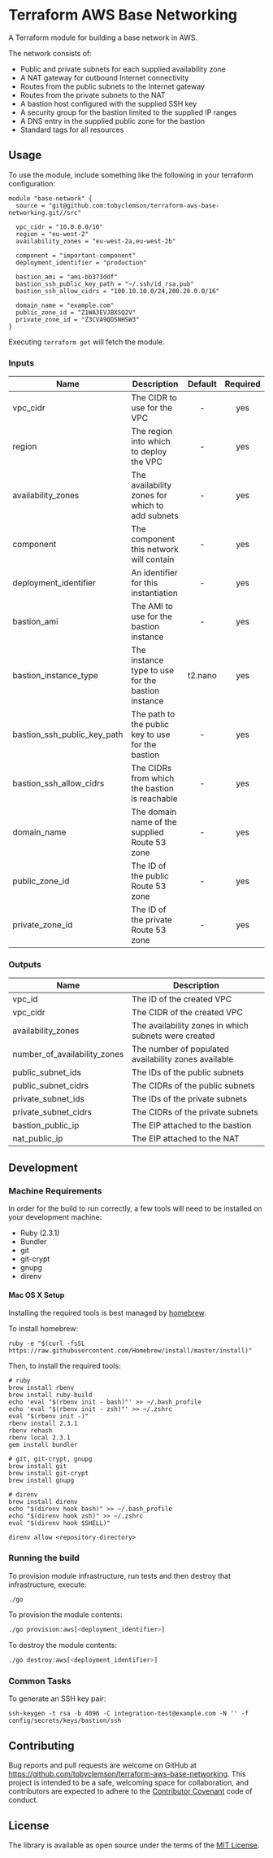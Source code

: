 Terraform AWS Base Networking
=============================

A Terraform module for building a base network in AWS.

The network consists of:
* Public and private subnets for each supplied availability zone
* A NAT gateway for outbound Internet connectivity
* Routes from the public subnets to the Internet gateway
* Routes from the private subnets to the NAT
* A bastion host configured with the supplied SSH key
* A security group for the bastion limited to the supplied IP ranges
* A DNS entry in the supplied public zone for the bastion
* Standard tags for all resources

Usage
-----

To use the module, include something like the following in your terraform configuration:

```hcl-terraform
module "base-network" {
  source = "git@github.com:tobyclemson/terraform-aws-base-networking.git//src"
  
  vpc_cidr = "10.0.0.0/16"
  region = "eu-west-2"
  availability_zones = "eu-west-2a,eu-west-2b"
  
  component = "important-component"
  deployment_identifier = "production"
  
  bastion_ami = "ami-bb373ddf"
  bastion_ssh_public_key_path = "~/.ssh/id_rsa.pub"
  bastion_ssh_allow_cidrs = "100.10.10.0/24,200.20.0.0/16"
  
  domain_name = "example.com"
  public_zone_id = "Z1WA3EVJBXSQ2V"
  private_zone_id = "Z3CVA9QD5NHSW3"
}
```

Executing `terraform get` will fetch the module.


### Inputs

| Name                        | Description                                       | Default | Required |
|-----------------------------|---------------------------------------------------|:-------:|:--------:|
| vpc_cidr                    | The CIDR to use for the VPC                       | -       | yes      |
| region                      | The region into which to deploy the VPC           | -       | yes      |
| availability_zones          | The availability zones for which to add subnets   | -       | yes      |
| component                   | The component this network will contain           | -       | yes      |
| deployment_identifier       | An identifier for this instantiation              | -       | yes      |
| bastion_ami                 | The AMI to use for the bastion instance           | -       | yes      |
| bastion_instance_type       | The instance type to use for the bastion instance | t2.nano | yes      |
| bastion_ssh_public_key_path | The path to the public key to use for the bastion | -       | yes      |
| bastion_ssh_allow_cidrs     | The CIDRs from which the bastion is reachable     | -       | yes      |
| domain_name                 | The domain name of the supplied Route 53 zone     | -       | yes      |
| public_zone_id              | The ID of the public Route 53 zone                | -       | yes      |
| private_zone_id             | The ID of the private Route 53 zone               | -       | yes      |


### Outputs

| Name                         | Description                                          |
|------------------------------|------------------------------------------------------|
| vpc_id                       | The ID of the created VPC                            |
| vpc_cidr                     | The CIDR of the created VPC                          |
| availability_zones           | The availability zones in which subnets were created |
| number_of_availability_zones | The number of populated availability zones available |
| public_subnet_ids            | The IDs of the public subnets                        |
| public_subnet_cidrs          | The CIDRs of the public subnets                      |
| private_subnet_ids           | The IDs of the private subnets                       |
| private_subnet_cidrs         | The CIDRs of the private subnets                     |
| bastion_public_ip            | The EIP attached to the bastion                      |
| nat_public_ip                | The EIP attached to the NAT                          |


Development
-----------

### Machine Requirements

In order for the build to run correctly, a few tools will need to be installed on your
development machine:

* Ruby (2.3.1)
* Bundler
* git
* git-crypt
* gnupg
* direnv

#### Mac OS X Setup

Installing the required tools is best managed by [homebrew](http://brew.sh).

To install homebrew:

```
ruby -e "$(curl -fsSL https://raw.githubusercontent.com/Homebrew/install/master/install)"
```

Then, to install the required tools:

```
# ruby
brew install rbenv
brew install ruby-build
echo 'eval "$(rbenv init - bash)"' >> ~/.bash_profile
echo 'eval "$(rbenv init - zsh)"' >> ~/.zshrc
eval "$(rbenv init -)"
rbenv install 2.3.1
rbenv rehash
rbenv local 2.3.1
gem install bundler

# git, git-crypt, gnupg
brew install git
brew install git-crypt
brew install gnupg

# direnv
brew install direnv
echo "$(direnv hook bash)" >> ~/.bash_profile
echo "$(direnv hook zsh)" >> ~/.zshrc
eval "$(direnv hook $SHELL)"

direnv allow <repository-directory>
```

### Running the build

To provision module infrastructure, run tests and then destroy that infrastructure,
execute:

```bash
./go
```

To provision the module contents:

```bash
./go provision:aws[<deployment_identifier>]
```

To destroy the module contents:

```bash
./go destroy:aws[<deployment_identifier>]
```

### Common Tasks

To generate an SSH key pair:

```
ssh-keygen -t rsa -b 4096 -C integration-test@example.com -N '' -f config/secrets/keys/bastion/ssh
```

Contributing
------------

Bug reports and pull requests are welcome on GitHub at https://github.com/tobyclemson/terraform-aws-base-networking. 
This project is intended to be a safe, welcoming space for collaboration, and contributors are expected to adhere to 
the [Contributor Covenant](http://contributor-covenant.org) code of conduct.


License
-------

The library is available as open source under the terms of the [MIT License](http://opensource.org/licenses/MIT).


